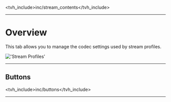 <tvh_include>inc/stream_contents</tvh_include>

---

# Overview

This tab allows you to manage the codec settings used by stream profiles. 

!['Stream Profiles'](static/img/doc/stream/codec_profiles_tab.png)

---

## Buttons

<tvh_include>inc/buttons</tvh_include>

---

